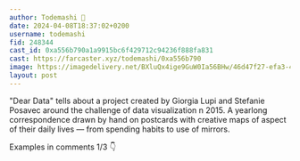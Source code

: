 ```yaml
---
author: Todemashi 🎩
date: 2024-04-08T18:37:02+0200
username: todemashi
fid: 248344
cast_id: 0xa556b790a1a9915bc6f429712c94236f888fa831
cast: https://farcaster.xyz/todemashi/0xa556b790
image: https://imagedelivery.net/BXluQx4ige9GuW0Ia56BHw/46d47f27-efa3-4215-15a0-88457a261300/original
layout: post
---
```


"Dear Data" tells about a project created by Giorgia Lupi and Stefanie Posavec around the challenge of data visualization n 2015. A yearlong correspondence drawn by hand on postcards with creative maps of aspect of their daily lives — from spending habits to use of mirrors.

Examples in comments 1/3 👇

<img src='https://imagedelivery.net/BXluQx4ige9GuW0Ia56BHw/46d47f27-efa3-4215-15a0-88457a261300/original' alt='' referrerpolicy='no-referrer'/>
